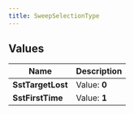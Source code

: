 ```yaml
---
title: SweepSelectionType
---
```


## Values
| Name | Description |
| ---- | ----------- |
| **SstTargetLost** | Value: **0** |
| **SstFirstTime** | Value: **1** |

